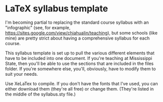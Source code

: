 # LaTeX syllabus template

I'm becoming partial to replacing the standard course syllabus with an "infographic" (see, for example, https://sites.google.com/view/chiahualin/teaching), but some schools (like mine) are pretty strict about having a comprehensive syllabus for each course. 

This syllabus template is set up to pull the various different elements that have to be included into one document. If you're teaching at Mississippi State, then you'll be able to use the sections that are included in the files folder. If you're somewhere else, you'll, obviously, have to modify them to suit your needs.

Use XeLaTex to compile. If you don't have the fonts that I've used, you can either download them (they're all free) or change them. (They're listed in the middle of the syllabus.sty file.)
